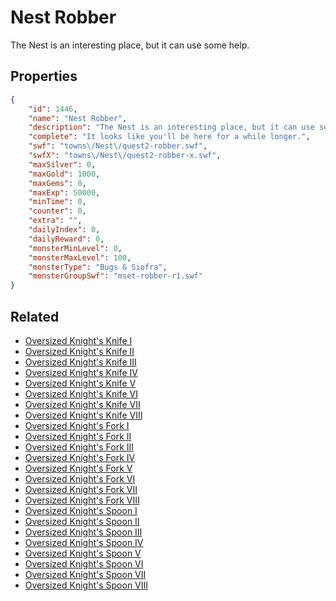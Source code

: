# Nest Robber

The Nest is an interesting place, but it can use some help.

## Properties

```json
{
    "id": 1446,
    "name": "Nest Robber",
    "description": "The Nest is an interesting place, but it can use some help.",
    "complete": "It looks like you'll be here for a while longer.",
    "swf": "towns\/Nest\/quest2-robber.swf",
    "swfX": "towns\/Nest\/quest2-robber-x.swf",
    "maxSilver": 0,
    "maxGold": 1000,
    "maxGems": 0,
    "maxExp": 50000,
    "minTime": 0,
    "counter": 0,
    "extra": "",
    "dailyIndex": 0,
    "dailyReward": 0,
    "monsterMinLevel": 0,
    "monsterMaxLevel": 100,
    "monsterType": "Bugs & Siofra",
    "monsterGroupSwf": "mset-robber-r1.swf"
}
```

## Related

- [Oversized Knight's Knife I](../items/17466-oversized-knight-s-knife-i.md)
- [Oversized Knight's Knife II](../items/17467-oversized-knight-s-knife-ii.md)
- [Oversized Knight's Knife III](../items/17468-oversized-knight-s-knife-iii.md)
- [Oversized Knight's Knife IV](../items/17469-oversized-knight-s-knife-iv.md)
- [Oversized Knight's Knife V](../items/17470-oversized-knight-s-knife-v.md)
- [Oversized Knight's Knife VI](../items/17471-oversized-knight-s-knife-vi.md)
- [Oversized Knight's Knife VII](../items/17472-oversized-knight-s-knife-vii.md)
- [Oversized Knight's Knife VIII](../items/17473-oversized-knight-s-knife-viii.md)
- [Oversized Knight's Fork I](../items/17474-oversized-knight-s-fork-i.md)
- [Oversized Knight's Fork II](../items/17475-oversized-knight-s-fork-ii.md)
- [Oversized Knight's Fork III](../items/17476-oversized-knight-s-fork-iii.md)
- [Oversized Knight's Fork IV](../items/17477-oversized-knight-s-fork-iv.md)
- [Oversized Knight's Fork V](../items/17478-oversized-knight-s-fork-v.md)
- [Oversized Knight's Fork VI](../items/17479-oversized-knight-s-fork-vi.md)
- [Oversized Knight's Fork VII](../items/17480-oversized-knight-s-fork-vii.md)
- [Oversized Knight's Fork VIII](../items/17481-oversized-knight-s-fork-viii.md)
- [Oversized Knight's Spoon I](../items/17482-oversized-knight-s-spoon-i.md)
- [Oversized Knight's Spoon II](../items/17483-oversized-knight-s-spoon-ii.md)
- [Oversized Knight's Spoon III](../items/17484-oversized-knight-s-spoon-iii.md)
- [Oversized Knight's Spoon IV](../items/17485-oversized-knight-s-spoon-iv.md)
- [Oversized Knight's Spoon V](../items/17486-oversized-knight-s-spoon-v.md)
- [Oversized Knight's Spoon VI](../items/17487-oversized-knight-s-spoon-vi.md)
- [Oversized Knight's Spoon VII](../items/17488-oversized-knight-s-spoon-vii.md)
- [Oversized Knight's Spoon VIII](../items/17489-oversized-knight-s-spoon-viii.md)

